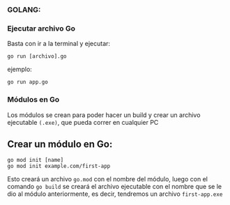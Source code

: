 ### GOLANG:

### Ejecutar archivo Go

Basta con ir a la terminal y ejecutar:

```
go run [archivo].go
```

ejemplo:

```
go run app.go
```

### Módulos en Go

Los módulos se crean para poder hacer un build y crear un archivo ejecutable `(.exe)`, que pueda correr en cualquier PC

## Crear un módulo en Go:

```
go mod init [name]
go mod init example.com/first-app
```

Esto creará un archivo `go.mod` con el nombre del módulo, luego con el comando `go build` se creará el archivo ejecutable con el nombre que se le dio al módulo anteriormente, es decir, tendremos un archivo `first-app.exe`
